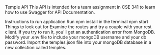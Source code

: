 Temple API
This API is intended for a team assignment in CSE 341 to learn how to use Swagger for API Documentation.

Instructions to run application
Run npm install in the terminal
npm start
Things to look out for
Examine the routes and try a couple with your rest client.
If you try to run it, you'll get an authentication error from MongoDB.
Modify your .env file to include your mongoDB username and your db password.
Import the temples.json file into your mongoDB database in a new collection called temples.